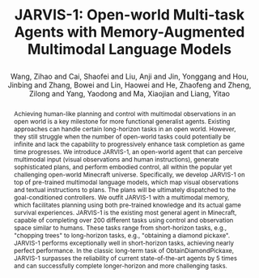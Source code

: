 ---
layout: pub
type: journal
title: >
    JARVIS-1: Open-world Multi-task Agents with Memory-Augmented Multimodal Language Models
author: Wang, Zihao  and Cai, Shaofei and Liu, Anji and Jin, Yonggang and Hou, Jinbing and Zhang, Bowei and Lin, Haowei and He, Zhaofeng and Zheng, Zilong and Yang, Yaodong and Ma, Xiaojian and Liang, Yitao
year: 2024
journal: TPAMI
abbr: TPAMI'24
# preprint: true
website: https://craftjarvis-jarvis1.github.io/
abstract: >
    Achieving human-like planning and control with multimodal observations in an open world is a key milestone for more functional generalist agents. Existing approaches can handle certain long-horizon tasks in an open world. However, they still struggle when the number of open-world tasks could potentially be infinite and lack the capability to progressively enhance task completion as game time progresses. We introduce JARVIS-1, an open-world agent that can perceive multimodal input (visual observations and human instructions), generate sophisticated plans, and perform embodied control, all within the popular yet challenging open-world Minecraft universe. Specifically, we develop JARVIS-1 on top of pre-trained multimodal language models, which map visual observations and textual instructions to plans. The plans will be ultimately dispatched to the goal-conditioned controllers. We outfit JARVIS-1 with a multimodal memory, which facilitates planning using both pre-trained knowledge and its actual game survival experiences. JARVIS-1 is the existing most general agent in Minecraft, capable of completing over 200 different tasks using control and observation space similar to humans. These tasks range from short-horizon tasks, e.g., "chopping trees" to long-horizon tasks, e.g., "obtaining a diamond pickaxe". JARVIS-1 performs exceptionally well in short-horizon tasks, achieving nearly perfect performance. In the classic long-term task of ObtainDiamondPickaxe, JARVIS-1 surpasses the reliability of current state-of-the-art agents by 5 times and can successfully complete longer-horizon and more challenging tasks.
bibtex: >
    @article{wang2023jarvis1,
        title   = {JARVIS-1: Open-World Multi-task Agents with Memory-Augmented Multimodal Language Models},
        author  = {Zihao Wang and Shaofei Cai and Anji Liu and Yonggang Jin and Jinbing Hou and Bowei Zhang and Haowei Lin and Zhaofeng He and Zilong Zheng and Yaodong Yang and Xiaojian Ma and Yitao Liang},
        year    = {2023},
        journal = {arXiv preprint arXiv: 2311.05997}
    }
---